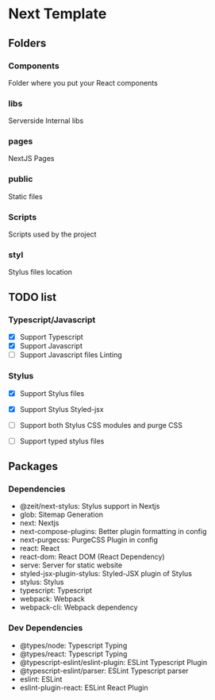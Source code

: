 # Next Template

## Folders

### Components

Folder where you put your React components

### libs

Serverside Internal libs

### pages

NextJS Pages

### public

Static files

### Scripts

Scripts used by the project

### styl

Stylus files location

## TODO list

### Typescript/Javascript

- [x] Support Typescript
- [x] Support Javascript
- [ ] Support Javascript files Linting

### Stylus

- [x] Support Stylus files
- [x] Support Stylus Styled-jsx
- [ ] Support both Stylus CSS modules and purge CSS
- [ ] Support typed stylus files


## Packages

### Dependencies

- @zeit/next-stylus: Stylus support in Nextjs
- glob: Sitemap Generation
- next: Nextjs
- next-compose-plugins: Better plugin formatting in config
- next-purgecss: PurgeCSS Plugin in config
- react: React
- react-dom: React DOM (React Dependency)
- serve: Server for static website
- styled-jsx-plugin-stylus: Styled-JSX plugin of Stylus
- stylus: Stylus
- typescript: Typescript
- webpack: Webpack
- webpack-cli: Webpack dependency

### Dev Dependencies

- @types/node: Typescript Typing
- @types/react: Typescript Typing
- @typescript-eslint/eslint-plugin: ESLint Typescript Plugin
- @typescript-eslint/parser: ESLint Typescript parser
- eslint: ESLint
- eslint-plugin-react: ESLint React Plugin
